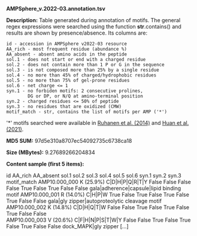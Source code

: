 **AMPSphere_v.2022-03.annotation.tsv**

**Description:**	Table generated during annotation of motifs. The general regex expressions were searched
                        using the function __str__.contains() and results are shown by presence/absence.
                        Its columns are:

    id - accession in AMPSphere v2022-03 resource
    AA_rich - most frequent residue (abundance %)
    AA_absent - absent amino acids in the peptide
    sol.1 - does not start or end with a charged residue
    sol.2 - does not contain more than 1 P or G in the sequence
    sol.3 - is not composed more than 25% by a single residue
    sol.4 - no more than 45% of charged/hydrophobic residues
    sol.5 - no more than 75% of gel-prone residues
    sol.6 - net charge <= 1
    syn.1 - no forbiden motifs: 2 consecutive prolines,
            DG or DP, or N/Q at amino-terminal position
    syn.2 - charged residues <= 50% of peptide
    syn.3 - no residues that are oxidized (CMW)
    motif_match - str, contains the list of motifs per AMP ('*')
    
'*' motifs searched were available in [Ruhanen et al. (2014)](https://pubmed.ncbi.nlm.nih.gov/24478765/)
    and [Huan et al. (2021)](https://pubmed.ncbi.nlm.nih.gov/33178164/).

**MD5 SUM:**	97d5e310a8707ec54092735c6738ca18

**Size (MBytes):**	9.27689266204834

**Content sample (first 5 items):**

id	AA_rich	AA_absent	sol.1	sol.2	sol.3	sol.4	sol.5	sol.6	syn.1	syn.2	syn.3	motif_match
AMP10.000_000	K (25.9%)	C|D|H|P|Q|R|T|Y	False	False	False	False	True	False	True	False	False	gala|adherence|capsule|lipid binding motif
AMP10.000_001	R (14.0%)	C|H|P|W	True	False	True	False	True	False	True	False	False	gala|gly zipper|autoproteolytic cleavage motif
AMP10.000_002	K (14.8%)	C|D|H|Q|T|W	False	False	True	False	True	False	True	False	False	
AMP10.000_003	V (20.6%)	C|F|H|N|P|S|T|W|Y	False	False	True	False	True	False	True	False	False	dock_MAPK|gly zipper
[...]
